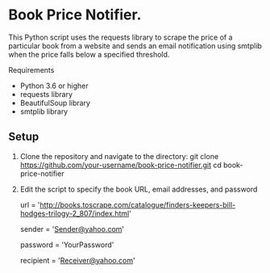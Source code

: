 

# Book Price Notifier. 

This Python script uses the requests library to scrape the price of a particular book from a website and sends an email notification using smtplib when the price falls below a specified threshold.

Requirements

* Python 3.6 or higher
* requests library
* BeautifulSoup library
* smtplib library

## Setup

1. Clone the repository and navigate to the directory:
   git clone https://github.com/your-username/book-price-notifier.git
   cd book-price-notifier



2. Edit the script to specify the book URL, email addresses, and password

   url = 'http://books.toscrape.com/catalogue/finders-keepers-bill-hodges-trilogy-2_807/index.html'

   sender = 'Sender@yahoo.com'

   password = 'YourPassword'

   recipient = 'Receiver@yahoo.com'
   
 


